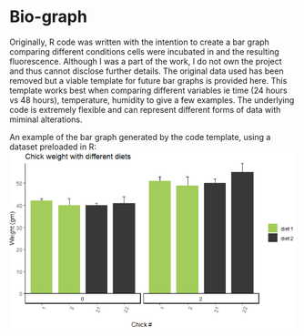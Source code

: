 # Bio-graph

Originally, R code was written with the intention to create a bar graph comparing different conditions cells were incubated in and the resulting fluorescence.
Although I was a part of the work, I do not own the project and thus cannot disclose further details.
The original data used has been removed but a viable template for future bar graphs is provided here.
This template works best when comparing different variables ie time (24 hours vs 48 hours), temperature, humidity to give a few examples.
The underlying code is extremely flexible and can represent different forms of data with miminal alterations.

An example of the bar graph generated by the code template, using a dataset preloaded in R:
![Example Graph](https://github.com/LittlePhage/Bio-graph/blob/main/chickgraph%20(2).PNG)
